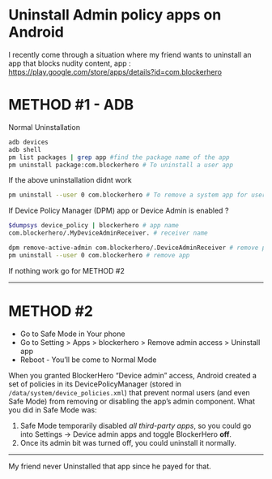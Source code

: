 # Uninstall Admin policy apps on Android
I recently come through a situation where my friend wants to uninstall an app that blocks nudity content, 
app : https://play.google.com/store/apps/details?id=com.blockerhero

# METHOD #1 - ADB

Normal Uninstallation

```bash
adb devices
adb shell
pm list packages | grep app #find the package name of the app
pm uninstall package:com.blockerhero # To uninstall a user app
```

If the above uninstallation didnt work

```bash
pm uninstall --user 0 com.blockerhero # To remove a system app for user 0
```

If Device Policy Manager (DPM) app or Device Admin is enabled ?

```bash
$dumpsys device_policy | blockerhero # app name
com.blockerhero/.MyDeviceAdminReceiver. # receiver name

dpm remove-active-admin com.blockerhero/.DeviceAdminReceiver # remove policy
pm uninstall --user 0 com.blockerhero # remove app
```

If nothing work go for METHOD #2

---

# METHOD #2

- Go to Safe Mode in Your phone
- Go to Setting > Apps > blockerhero > Remove admin access > Uninstall app
- Reboot - You’ll be come to Normal Mode

When you granted BlockerHero “Device admin” access, Android created a set of policies in its DevicePolicyManager (stored in `/data/system/device_policies.xml`) that prevent normal users (and even Safe Mode) from removing or disabling the app’s admin component.  What you did in Safe Mode was:

1. Safe Mode temporarily disabled *all third-party apps*, so you could go into Settings → Device admin apps and toggle BlockerHero **off**.
2. Once its admin bit was turned off, you could uninstall it normally.
---

My friend never Uninstalled that app since he payed for that.
